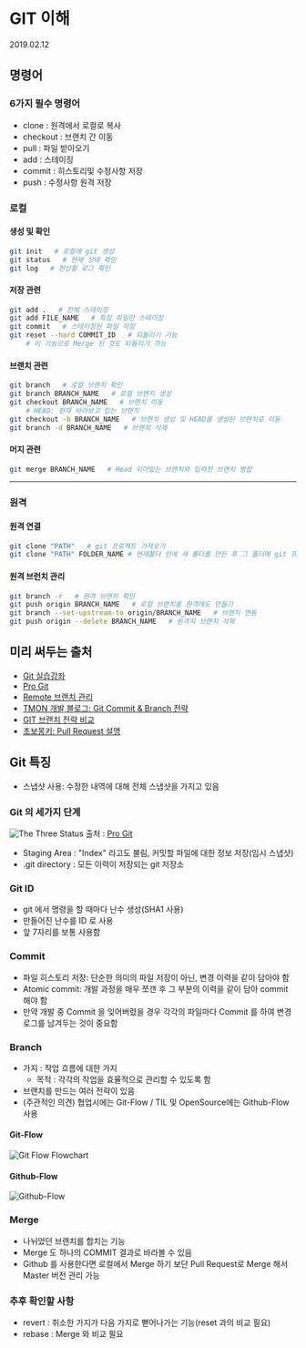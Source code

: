 # GIT 이해

2019.02.12

## 명령어

### 6가지 필수 명령어

- clone : 원격에서 로컬로 복사
- checkout : 브랜치 간 이동
- pull : 파일 받아오기
- add : 스테이징
- commit : 히스토리및 수정사항 저장
- push : 수정사항 원격 저장

### 로컬

#### 생성 및 확인

```bash
git init   # 로컬에 git 생성
git status   # 현재 상태 확인
git log   # 현상황 로그 확인
```

#### 저장 관련

```bash
git add .   # 전체 스테이징
git add FILE_NAME   # 특정 파일만 스테이징
git commit   # 스테이징된 파일 저장
git reset --hard COMMIT_ID   # 되돌리기 기능
    # 이 기능으로 Merge 된 것도 되돌리기 가능
```

#### 브랜치 관련

```bash
git branch   # 로컬 브랜치 확인
git branch BRANCH_NAME   # 로컬 브랜치 생성
git checkout BRANCH_NAME   # 브랜치 이동
    # HEAD: 현재 바라보고 있는 브랜치
git checkout -b BRANCH_NAME   # 브랜치 생성 및 HEAD를 생성된 브랜치로 이동
git branch -d BRANCH_NAME   # 브랜치 삭제
```

#### 머지 관련

```bash
git merge BRANCH_NAME   # Head 되어있는 브랜치와 입력한 브랜치 병합
```

---

### 원격

#### 원격 연결

```bash
git clone "PATH"   # git 프로젝트 가져오기
git clone "PATH" FOLDER_NAME # 현재폴더 안에 새 폴더를 만든 후 그 폴더에 git 프로젝트 가져오기
```

#### 원격 브런치 관리

```bash
git branch -r   # 원격 브랜치 확인
git push origin BRANCH_NAME   # 로컬 브랜치를 원격에도 만들기
git branch --set-upstream-to origin/BRANCH_NAME   # 브랜치 연동
git push origin --delete BRANCH_NAME   # 원격지 브랜치 삭제
```

## 미리 써두는 출처

- [Git 실습강좌](http://www.jejucodingcamp.com/1.pdf)
- [Pro Git](https://git-scm.com/book/ko/v2)
- [Remote 브랜치 관리](https://trustyoo86.github.io/git/2017/11/28/git-remote-branch-create.html)
- [TMON 개발 블로그: Git Commit & Branch 전략](http://blog.naver.com/PostView.nhn?blogId=tmondev&logNo=220763012361)
- [GIT 브랜치 전략 비교](https://ujuc.github.io/2015/12/16/git-flow-github-flow-gitlab-flow/)
- [초보몽키: Pull Request 설명](https://wayhome25.github.io/git/2017/07/08/git-first-pull-request-story/)

## Git 특징

- 스냅샷 사용: 수정한 내역에 대해 전체 스냅샷을 가지고 있음

### Git 의 세가지 단계

![The Three Status](https://git-scm.com/book/en/v2/img/areas.png)
출처 : [Pro Git](https://git-scm.com/book/ko/v2/%EC%8B%9C%EC%9E%91%ED%95%98%EA%B8%B0-Git-%EA%B8%B0%EC%B4%88)

- Staging Area : "Index" 라고도 불림, 커밋할 파일에 대한 정보 저장(임시 스냅샷)
- .git directory : 모든 이력이 저장되는 git 저장소

### Git ID

- git 에서 명령을 할 때마다 난수 생성(SHA1 사용)
- 만들어진 난수를 ID 로 사용
- 앞 7자리를 보통 사용함

### Commit

- 파일 히스토리 저장: 단순한 의미의 파일 저장이 아닌, 변경 이력을 같이 담아야 함
- Atomic commit: 개발 과정을 매우 쪼갠 후 그 부분의 이력을 같이 담아 commit 해야 함
- 만약 개발 중 Commit 을 잊어버렸을 경우 각각의 파일마다 Commit 를 하여 변경 로그를 남겨두는 것이 중요함

### Branch

- 가지 : 작업 흐름에 대한 가지
  - 목적 : 각각의 작업을 효율적으로 관리할 수 있도록 함
- 브랜치를 만드는 여러 전략이 있음
- (주관적인 의견) 협업시에는 Git-Flow / TIL 및 OpenSource에는 Github-Flow 사용

#### Git-Flow

![Git Flow Flowchart](https://nvie.com/img/git-model@2x.png)

#### Github-Flow

![Github-Flow](https://cdn-img-1.medium.com/max/1600/1*iHPPa72N11sBI_JSDEGxEA.png)

### Merge

- 나뉘었던 브랜치를 합치는 기능
- Merge 도 하나의 COMMIT 결과로 바라볼 수 있음
- Github 를 사용한다면 로컬에서 Merge 하기 보단 Pull Request로 Merge 해서 Master 버전 관리 가능

### 추후 확인할 사항

- revert : 취소한 가지가 다음 가지로 뻗어나가는 기능(reset 과의 비교 필요)
- rebase : Merge 와 비교 필요